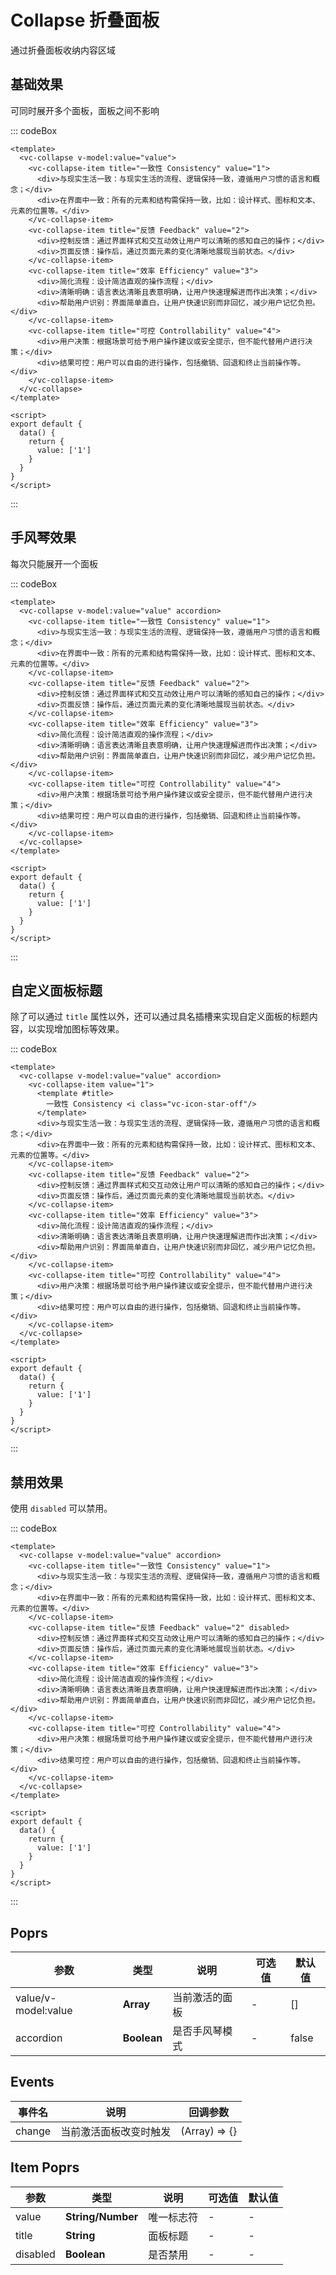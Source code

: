 # Collapse 折叠面板

通过折叠面板收纳内容区域

## 基础效果

可同时展开多个面板，面板之间不影响

::: codeBox
```vue
<template>
  <vc-collapse v-model:value="value">
    <vc-collapse-item title="一致性 Consistency" value="1">
      <div>与现实生活一致：与现实生活的流程、逻辑保持一致，遵循用户习惯的语言和概念；</div>
      <div>在界面中一致：所有的元素和结构需保持一致，比如：设计样式、图标和文本、元素的位置等。</div>
    </vc-collapse-item>
    <vc-collapse-item title="反馈 Feedback" value="2">
      <div>控制反馈：通过界面样式和交互动效让用户可以清晰的感知自己的操作；</div>
      <div>页面反馈：操作后，通过页面元素的变化清晰地展现当前状态。</div>
    </vc-collapse-item>
    <vc-collapse-item title="效率 Efficiency" value="3">
      <div>简化流程：设计简洁直观的操作流程；</div>
      <div>清晰明确：语言表达清晰且表意明确，让用户快速理解进而作出决策；</div>
      <div>帮助用户识别：界面简单直白，让用户快速识别而非回忆，减少用户记忆负担。</div>
    </vc-collapse-item>
    <vc-collapse-item title="可控 Controllability" value="4">
      <div>用户决策：根据场景可给予用户操作建议或安全提示，但不能代替用户进行决策；</div>
      <div>结果可控：用户可以自由的进行操作，包括撤销、回退和终止当前操作等。</div>
    </vc-collapse-item>
  </vc-collapse>
</template>

<script>
export default {
  data() {
    return {
      value: ['1']
    }
  }
}
</script>
```
:::

## 手风琴效果

每次只能展开一个面板

::: codeBox
```vue
<template>
  <vc-collapse v-model:value="value" accordion>
    <vc-collapse-item title="一致性 Consistency" value="1">
      <div>与现实生活一致：与现实生活的流程、逻辑保持一致，遵循用户习惯的语言和概念；</div>
      <div>在界面中一致：所有的元素和结构需保持一致，比如：设计样式、图标和文本、元素的位置等。</div>
    </vc-collapse-item>
    <vc-collapse-item title="反馈 Feedback" value="2">
      <div>控制反馈：通过界面样式和交互动效让用户可以清晰的感知自己的操作；</div>
      <div>页面反馈：操作后，通过页面元素的变化清晰地展现当前状态。</div>
    </vc-collapse-item>
    <vc-collapse-item title="效率 Efficiency" value="3">
      <div>简化流程：设计简洁直观的操作流程；</div>
      <div>清晰明确：语言表达清晰且表意明确，让用户快速理解进而作出决策；</div>
      <div>帮助用户识别：界面简单直白，让用户快速识别而非回忆，减少用户记忆负担。</div>
    </vc-collapse-item>
    <vc-collapse-item title="可控 Controllability" value="4">
      <div>用户决策：根据场景可给予用户操作建议或安全提示，但不能代替用户进行决策；</div>
      <div>结果可控：用户可以自由的进行操作，包括撤销、回退和终止当前操作等。</div>
    </vc-collapse-item>
  </vc-collapse>
</template>

<script>
export default {
  data() {
    return {
      value: ['1']
    }
  }
}
</script>
```
:::

## 自定义面板标题

除了可以通过 `title` 属性以外，还可以通过具名插槽来实现自定义面板的标题内容，以实现增加图标等效果。

::: codeBox
```vue
<template>
  <vc-collapse v-model:value="value" accordion>
    <vc-collapse-item value="1">
      <template #title>
        一致性 Consistency <i class="vc-icon-star-off"/>
      </template>
      <div>与现实生活一致：与现实生活的流程、逻辑保持一致，遵循用户习惯的语言和概念；</div>
      <div>在界面中一致：所有的元素和结构需保持一致，比如：设计样式、图标和文本、元素的位置等。</div>
    </vc-collapse-item>
    <vc-collapse-item title="反馈 Feedback" value="2">
      <div>控制反馈：通过界面样式和交互动效让用户可以清晰的感知自己的操作；</div>
      <div>页面反馈：操作后，通过页面元素的变化清晰地展现当前状态。</div>
    </vc-collapse-item>
    <vc-collapse-item title="效率 Efficiency" value="3">
      <div>简化流程：设计简洁直观的操作流程；</div>
      <div>清晰明确：语言表达清晰且表意明确，让用户快速理解进而作出决策；</div>
      <div>帮助用户识别：界面简单直白，让用户快速识别而非回忆，减少用户记忆负担。</div>
    </vc-collapse-item>
    <vc-collapse-item title="可控 Controllability" value="4">
      <div>用户决策：根据场景可给予用户操作建议或安全提示，但不能代替用户进行决策；</div>
      <div>结果可控：用户可以自由的进行操作，包括撤销、回退和终止当前操作等。</div>
    </vc-collapse-item>
  </vc-collapse>
</template>

<script>
export default {
  data() {
    return {
      value: ['1']
    }
  }
}
</script>
```
:::

## 禁用效果

使用 `disabled` 可以禁用。

::: codeBox
```vue
<template>
  <vc-collapse v-model:value="value" accordion>
    <vc-collapse-item title="一致性 Consistency" value="1">
      <div>与现实生活一致：与现实生活的流程、逻辑保持一致，遵循用户习惯的语言和概念；</div>
      <div>在界面中一致：所有的元素和结构需保持一致，比如：设计样式、图标和文本、元素的位置等。</div>
    </vc-collapse-item>
    <vc-collapse-item title="反馈 Feedback" value="2" disabled>
      <div>控制反馈：通过界面样式和交互动效让用户可以清晰的感知自己的操作；</div>
      <div>页面反馈：操作后，通过页面元素的变化清晰地展现当前状态。</div>
    </vc-collapse-item>
    <vc-collapse-item title="效率 Efficiency" value="3">
      <div>简化流程：设计简洁直观的操作流程；</div>
      <div>清晰明确：语言表达清晰且表意明确，让用户快速理解进而作出决策；</div>
      <div>帮助用户识别：界面简单直白，让用户快速识别而非回忆，减少用户记忆负担。</div>
    </vc-collapse-item>
    <vc-collapse-item title="可控 Controllability" value="4">
      <div>用户决策：根据场景可给予用户操作建议或安全提示，但不能代替用户进行决策；</div>
      <div>结果可控：用户可以自由的进行操作，包括撤销、回退和终止当前操作等。</div>
    </vc-collapse-item>
  </vc-collapse>
</template>

<script>
export default {
  data() {
    return {
      value: ['1']
    }
  }
}
</script>
```
:::

## Poprs

| 参数 | 类型 | 说明 | 可选值 | 默认值 |
|---|---|---|---|---|
| value/v-model:value | **Array** | 当前激活的面板 | - | [] |
| accordion | **Boolean** | 是否手风琴模式 | - | false |

## Events

| 事件名 | 说明 | 回调参数 |
| --- | --- | --- |
| change | 当前激活面板改变时触发 | (Array) => {} |

## Item Poprs

| 参数 | 类型 | 说明 | 可选值 | 默认值 |
|---|---|---|---|---|
| value | **String/Number** | 唯一标志符 | - | - |
| title | **String** | 面板标题 | - | - |
| disabled | **Boolean** | 是否禁用 | - | - |
